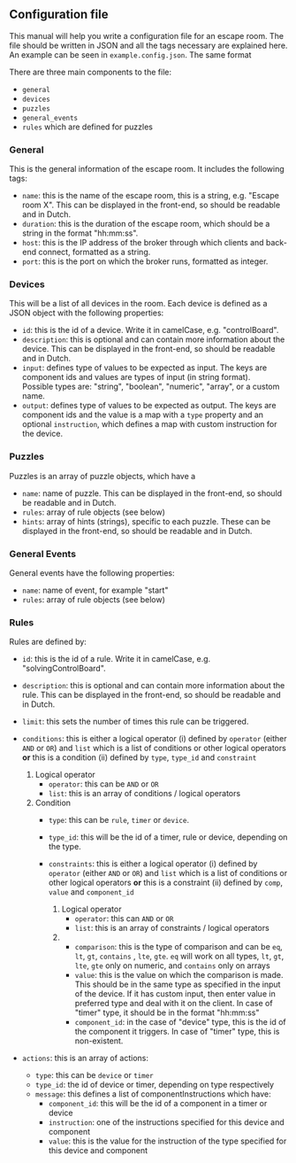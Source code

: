 ## Configuration file

This manual will help you write a configuration file for an escape room. 
The file should be written in JSON and all the tags necessary are explained here.
An example can be seen in `example.config.json`. The same format 
  
There are three main components to the file:

- `general`
- `devices`
- `puzzles` 
- `general_events`
- `rules` which are defined for puzzles

### General
This is the general information of the escape room. It includes the following tags: 

- `name`: this is the name of the escape room, this is a string, e.g. "Escape room X". This can be displayed in the front-end, so should be readable and in Dutch. 
- `duration`: this is the duration of the escape room, which should be a string in the format "hh:mm:ss".
- `host`: this is the IP address of the broker through which clients and back-end connect, formatted as a string.
- `port`: this is the port on which the broker runs, formatted as integer. 

### Devices
This will be a list of all devices in the room. Each device is defined as a JSON object with the following properties:

- `id`: this is the id of a device. Write it in camelCase, e.g. "controlBoard".
- `description`: this is optional and can contain more information about the device. This can be displayed in the front-end, so should be readable and in Dutch. 
- `input`: defines type of values to be expected as input. The keys are component ids and values are types of input (in string format).  
    Possible types are: "string", "boolean", "numeric", "array", or a custom name. 
- `output`: defines type of values to be expected as output. The keys are component ids and the value is a map with a `type` property 
    and an optional `instruction`, which defines a map with custom instruction for the device. 
    
### Puzzles
Puzzles is an array of puzzle objects, which have a 

- `name`: name of puzzle. This can be displayed in the front-end, so should be readable and in Dutch. 
- `rules`: array of rule objects (see below)
- `hints`: array of hints (strings), specific to each puzzle. 
These can be displayed in the front-end, so should be readable and in Dutch. 


### General Events
General events have the following properties:

- `name`: name of event, for example "start"
- `rules`: array of rule objects (see below)

### Rules
Rules are defined by:

- `id`: this is the id of a rule. Write it in camelCase, e.g. "solvingControlBoard".
- `description`: this is optional and can contain more information about the rule. 
This can be displayed in the front-end, so should be readable and in Dutch.
- `limit`: this sets the number of times this rule can be triggered. 
- `conditions`: this is either a logical operator (i) defined by `operator` (either `AND` or `OR`) and `list` which is a list of conditions or other logical operators **or** this is a condition (ii) defined by `type`, `type_id` and `constraint`
    
    1. Logical operator
        - `operator`: this can be `AND` or `OR`
        - `list`: this is an array of conditions / logical operators
    2. Condition
        - `type`: this can be `rule`, `timer` or `device`.
        - `type_id`: this will be the id of a timer, rule or device, depending on the type.
        - `constraints`: this is either a logical operator (i) defined by `operator` (either `AND` or `OR`) and `list` which is a list of conditions or other logical operators **or** this is a constraint (ii) defined by `comp`, `value` and `component_id`      
        
            1. Logical operator
                - `operator`: this can `AND` or `OR`
                - `list`: this is an array of constraints / logical operators
            2.
                - `comparison`: this is the type of comparison and can be `eq`, `lt`, `gt`, `contains` , `lte`, `gte`. `eq` will work on all types, `lt`, `gt`, `lte`, `gte` only on numeric, and `contains` only on arrays
                - `value`: this is the value on which the comparison is made. This should be in the same type as specified in the input of the device. 
                If it has custom input, then enter value in preferred type and deal with it on the client.
                In case of "timer" type, it should be in the format "hh:mm:ss"
                - `component_id`: in the case of "device" type, this is the id of the component it triggers.
                In case of "timer" type, this is non-existent. 
- `actions`: this is an array of actions:
        
    - `type`: this can be `device` or `timer`
    - `type_id`: the id of device or timer, depending on type respectively
    - `message`: this defines a list of componentInstructions which have:
        - `component_id`: this will be the id of a component in a timer or device
        - `instruction`: one of the instructions specified for this device and component
        - `value`: this is the value for the instruction of the type specified for this device and component
